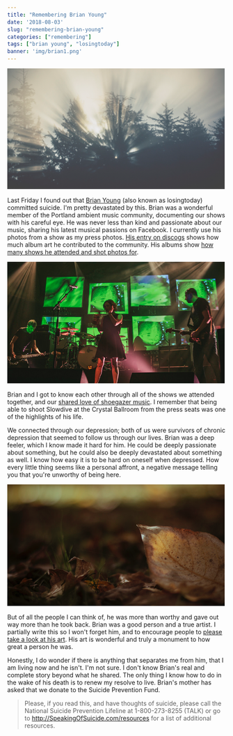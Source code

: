 ```yaml
---
title: "Remembering Brian Young"
date: '2018-08-03'
slug: "remembering-brian-young"
categories: ["remembering"]
tags: ["brian young", "losingtoday"]
banner: 'img/brian1.png'
---
```


<img src="/static/img/brian1.png" width="500" alt="One of Brian's Most Hopeful Photos">

Last Friday I found out that [Brian Young](https://www.flickr.com/photos/stillespace/) (also known as losingtoday) committed suicide. I'm pretty devastated by this. Brian was a wonderful member of the Portland ambient music community, documenting our shows with his careful eye. He was never less than kind and passionate about our music, sharing his latest musical passions on Facebook. I currently use his photos from a show as my press photos. [His entry on discogs](https://www.discogs.com/artist/2047394-Brian-Young-8) shows how much album art he contributed to the community. His albums show [how many shows he attended and shot photos for](https://www.flickr.com/photos/stillespace/albums).

<img src="/static/img/brian3.png" width="500" alt="Brian's Photo of Slowdive">

Brian and I got to know each other through all of the shows we attended together, and our [shared love of shoegazer music](https://www.flickr.com/photos/stillespace/albums/72157649162785342). I remember that being able to shoot Slowdive at the Crystal Ballroom from the press seats was one of the highlights of his life.

We connected through our depression; both of us were survivors of chronic depression that seemed to follow us through our lives. Brian was a deep feeler, which I know made it hard for him. He could be deeply passionate about something, but he could also be deeply devastated about something as well. I know how easy it is to be hard on oneself when depressed. How every little thing seems like a personal affront, a negative message telling you that you're unworthy of being here.

<img src="/static/img/brian2.png" width="500" alt="Brian's Autumn Photo">

But of all the people I can think of, he was more than worthy and gave out way more than he took back. Brian was a good person and a true artist. I partially write this so I won't forget him, and to encourage people to [please take a look at his art](https://www.flickr.com/photos/stillespace/). His art is wonderful and truly a monument to how great a person he was.

Honestly, I do wonder if there is anything that separates me from him, that I am living now and he isn't. I'm not sure. I don't know Brian's real and complete story beyond what he shared. The only thing I know how to do in the wake of his death is to renew my resolve to live. Brian's mother has asked that we donate to the Suicide Prevention Fund.

> Please, if you read this, and have thoughts of suicide, please call the National Suicide Prevention Lifeline at 1-800-273-8255 (TALK) or go to http://SpeakingOfSuicide.com/resources for a list of additional resources.